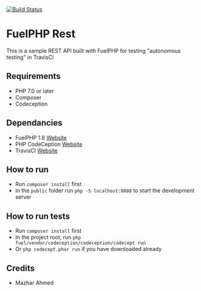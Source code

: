 [![Build Status](https://travis-ci.org/mazhar266/FuelPHP-Rest.svg?branch=master)](https://travis-ci.org/mazhar266/FuelPHP-Rest)

# FuelPHP Rest

This is a sample REST API built with FuelPHP for testing "autonomous testing" in TravisCI

## Requirements

- PHP 7.0 or later
- Composer
- Codeception

## Dependancies

- FuelPHP 1.8 [Website](https://fuelphp.com)
- PHP CodeCeption [Website](https://codeception.com)
- TravisCI [Website](https://travis-ci.org)

## How to run

- Run `composer install` first
- In the `public` folder run `php -S localhost:8888` to start the development server

## How to run tests

- Run `composer install` first
- In the project root, run `php fuel/vendor/codeception/codeception/codecept run`
- Or `php codecept.phar run` if you have downloaded already

## Credits

- Mazhar Ahmed
